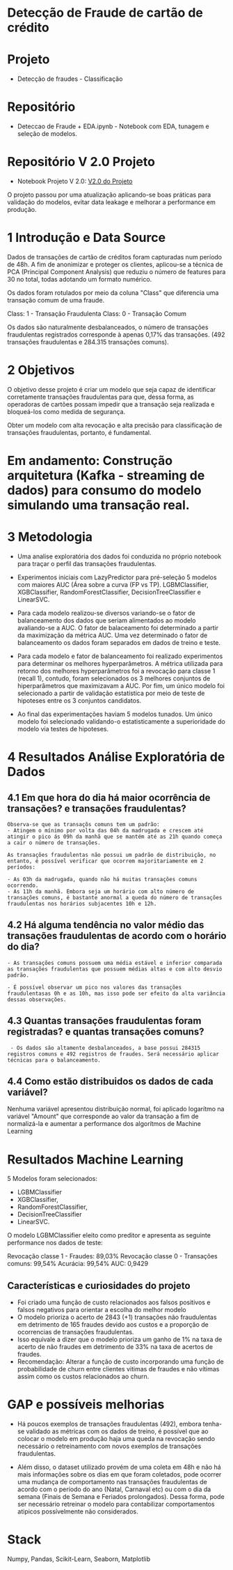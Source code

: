 # Detecção de Fraude de cartão de crédito

# Projeto
- Detecção de fraudes - Classificação

# Repositório
- Deteccao de Fraude + EDA.ipynb - Notebook com EDA, tunagem e seleção de modelos.

# Repositório V 2.0 Projeto
- Notebook Projeto V 2.0: [V2.0 do Projeto](https://github.com/webercg/Data-Science-Projects/blob/main/CreditCard%20Fraud/Deteccao%20de%20Fraude%20-%20V%202.0%20.ipynb)

O projeto passou por uma atualização aplicando-se boas práticas para validação do modelos, evitar data leakage e melhorar a performance em produção.

# 1 Introdução e Data Source

Dados de transações de cartão de créditos foram capturadas num período de 48h. A fim de anonimizar e proteger os clientes, aplicou-se a técnica de PCA (Principal Component Analysis) que reduziu o número de features para 30 no total, todas adotando um formato numérico.

Os dados foram rotulados por meio da coluna "Class" que diferencia uma transação comum de uma fraude.

Class: 1 - Transação Fraudulenta
Class: 0 - Transação Comum

Os dados são naturalmente desbalanceados, o número de transações fraudulentas registrados corresponde à apenas 0,17% das transações. (492 transações fraudulentas e 284.315 transações comuns).

# 2 Objetivos

O objetivo desse projeto é criar um modelo que seja capaz de identificar corretamente transações fraudulentas para que, dessa forma, as operadoras de cartões possam  impedir que a transação seja realizada e bloqueá-los como medida de segurança.

Obter um modelo com alta revocação e alta precisão para classificação de transações fraudulentas, portanto, é fundamental.

# Em andamento: Construção arquitetura (Kafka - streaming de dados) para consumo do modelo simulando uma transação real.

# 3 Metodologia

- Uma analise exploratória dos dados foi conduzida no próprio notebook para traçar o perfil das transações fraudulentas.

- Experimentos iniciais com LazyPredictor para pré-seleção 5 modelos com maiores AUC (Área sobre a curva (FP vs TP). LGBMClassifier, XGBClassifier, RandomForestClassifier, DecisionTreeClassifier e LinearSVC.

- Para cada modelo realizou-se diversos variando-se o fator de balanceamento dos dados que seriam alimentados ao modelo avaliando-se a AUC. O fator de balaceamento foi determinado a partir da maximização da métrica AUC. Uma vez determinado o fator de balanceamento os dados foram separados em dados de treino e teste.

- Para cada modelo e fator de balanceamento foi realizado experimentos para determinar os melhores hyperparâmetros. A métrica utilizada para retorno dos melhores hyperparâmetros foi a revocação para classe 1 (recall 1), contudo,  foram selecionados os 3 melhores conjuntos de hiperparâmetros que maximizavam a AUC. Por fim, um único modelo foi selecionado a partir de validação estatística por meio de teste de hipoteses entre os 3 conjuntos candidatos.
 
- Ao final das experimentações haviam 5 modelos tunados. Um único modelo foi selecionado validando-o estatisticamente a superioridade do modelo via testes de hipoteses.

# 4 Resultados Análise Exploratória de Dados

## 4.1 Em que hora do dia há maior ocorrência de transações? e transações fraudulentas?
    Observa-se que as transaçõs comuns tem um padrão:
    - Atingem o mínimo por volta das 04h da madrugada e crescem até atingir o pico ás 09h da manhã que se mantém até as 21h quando começa a cair o número de transações.
    
    As transações fraudulentas não possui um padrão de distribuição, no entanto, é possível verificar que ocorrem majoritariamente em 2 períodos:

    - As 03h da madrugada, quando não há muitas transações comuns ocorrendo.
    - As 11h da manhã. Embora seja um horário com alto número de transações comuns, é bastante anormal a queda do número de transações fraudulentas nos horários subjacentes 10h e 12h. 
    
## 4.2 Há alguma tendência no valor médio das transações fraudulentas de acordo com o horário do dia?
    - As transações comuns possuem uma média estável e inferior comparada as transações fraudulentas que possuem médias altas e com alto desvio padrão.

    - É possível observar um pico nos valores das transações fraudulentasas 0h e as 10h, mas isso pode ser efeito da alta variância dessas observações.

## 4.3 Quantas transações fraudulentas foram registradas? e quantas transações comuns?

     - Os dados são altamente desbalanceados, a base possui 284315 registros comuns e 492 registros de fraudes. Será necessário aplicar técnicas para o balanceamento.

## 4.4 Como estão distribuidos os dados de cada variável?
   
   Nenhuma variável apresentou distribuição normal, foi aplicado logarítmo na variável "Amount" que corresponde ao valor da transação a fim de normalizá-la e aumentar a performance dos algorítmos de Machine Learning

# Resultados Machine Learning
  5 Modelos foram selecionados:
  - LGBMClassifier
  - XGBClassifier, 
  - RandomForestClassifier, 
  - DecisionTreeClassifier
  - LinearSVC. 
  
  O modelo LGBMClassifier eleito como preditor e apresenta as seguinte performance nos dados de teste:
  
  Revocação classe 1 - Fraudes: 89,03%
  Revocação classe 0 - Transações comuns: 99,54%
  Acurácia:  99,54%
  AUC:  0,9429


## Características e curiosidades do projeto
- Foi criado uma função de custo relacionados aos falsos positivos e falsos negativos para orientar a escolha do melhor modelo
- O modelo prioriza o acerto de 2843 (+1) transações não fraudulentas em detrimento de 165 fraudes devido aos custos e a proporção de ocorrencias de transações fraudulentas.
- Isso equivale a dizer que o modelo prioriza um ganho de 1% na taxa de acerto de não fraudes em detrimento de 33% na taxa de acertos de fraudes.
- Recomendação: Alterar a função de custo incorporando uma função de probabilidade de churn entre clientes vitimas de fraudes e não vítimas assim como os custos relacionados ao churn.


# GAP e possíveis melhorias

- Há poucos exemplos de transações fraudulentas (492), embora tenha-se validado as métricas com os dados de treino, é possível que ao colocar o modelo em produção haja uma queda na revocação sendo necessário o retreinamento com novos exemplos de transações fraudulentas. 

- Além disso, o dataset utilizado provém de uma coleta em 48h e não há mais informações sobre os dias em que foram coletados, pode ocorrer uma mudança de comportamento nas transações fraudulentas de acordo com o período do ano (Natal, Carnaval etc) ou com o dia da semana (Finais de Semana e Feriados prolongados). Dessa forma, pode ser necessário retreinar o modelo para contabilizar comportamentos atipicos possívelmente não considerados.


# Stack
Numpy, Pandas, Scikit-Learn, Seaborn, Matplotlib

